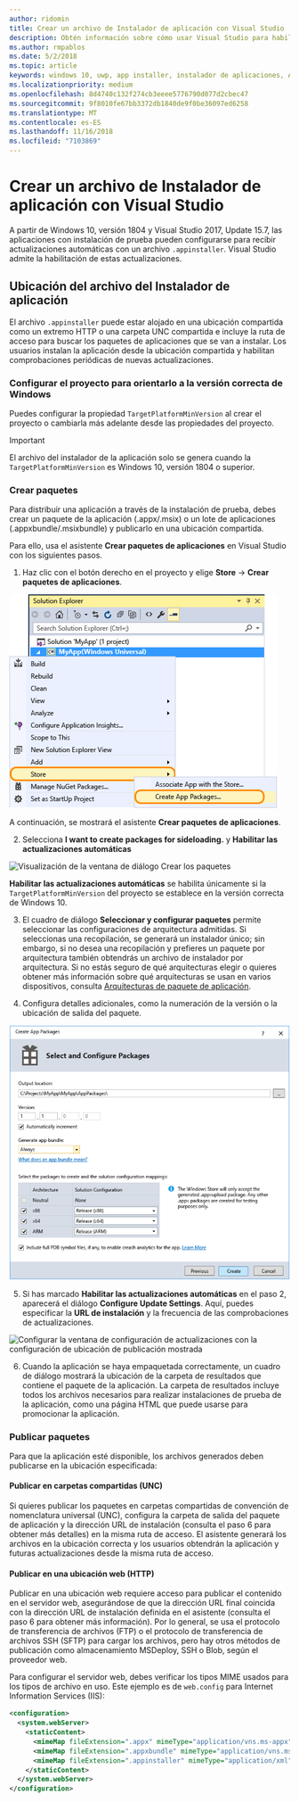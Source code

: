```yaml
---
author: ridomin
title: Crear un archivo de Instalador de aplicación con Visual Studio
description: Obtén información sobre cómo usar Visual Studio para habilitar las actualizaciones automáticas mediante el archivo .appinstaller.
ms.author: rmpablos
ms.date: 5/2/2018
ms.topic: article
keywords: windows 10, uwp, app installer, instalador de aplicaciones, AppInstaller, sideload, realizar instalación de prueba
ms.localizationpriority: medium
ms.openlocfilehash: 8d4740c132f274cb3eeee5776790d077d2cbec47
ms.sourcegitcommit: 9f8010fe67bb3372db1840de9f0be36097ed6258
ms.translationtype: MT
ms.contentlocale: es-ES
ms.lasthandoff: 11/16/2018
ms.locfileid: "7103869"
---
```

# <a name="create-an-app-installer-file-with-visual-studio"></a>Crear un archivo de Instalador de aplicación con Visual Studio

A partir de Windows 10, versión 1804 y Visual Studio 2017, Update 15.7, las aplicaciones con instalación de prueba pueden configurarse para recibir actualizaciones automáticas con un archivo `.appinstaller`. Visual Studio admite la habilitación de estas actualizaciones.

## <a name="app-installer-file-location"></a>Ubicación del archivo del Instalador de aplicación
El archivo `.appinstaller` puede estar alojado en una ubicación compartida como un extremo HTTP o una carpeta UNC compartida e incluye la ruta de acceso para buscar los paquetes de aplicaciones que se van a instalar. Los usuarios instalan la aplicación desde la ubicación compartida y habilitan comprobaciones periódicas de nuevas actualizaciones. 


### <a name="configure-the-project-to-target-the-correct-windows-version"></a>Configurar el proyecto para orientarlo a la versión correcta de Windows

Puedes configurar la propiedad `TargetPlatformMinVersion` al crear el proyecto o cambiarla más adelante desde las propiedades del proyecto. 

>[!IMPORTANT]
> El archivo del instalador de la aplicación solo se genera cuando la `TargetPlatformMinVersion` es Windows 10, versión 1804 o superior.


### <a name="create-packages"></a>Crear paquetes

Para distribuir una aplicación a través de la instalación de prueba, debes crear un paquete de la aplicación (.appx/.msix) o un lote de aplicaciones (.appxbundle/.msixbundle) y publicarlo en una ubicación compartida.

Para ello, usa el asistente **Crear paquetes de aplicaciones** en Visual Studio con los siguientes pasos.

1. Haz clic con el botón derecho en el proyecto y elige **Store** -> **Crear paquetes de aplicaciones**.  

![Menú contextual con navegación para crear paquetes de aplicaciones](images/packaging-screen2.jpg)   

A continuación, se mostrará el asistente **Crear paquetes de aplicaciones**.

2. Selecciona **I want to create packages for sideloading.** y **Habilitar las actualizaciones automáticas**  

![Visualización de la ventana de diálogo Crear los paquetes](images/select-sideloading.png)  

**Habilitar las actualizaciones automáticas** se habilita únicamente si la `TargetPlatformMinVersion` del proyecto se establece en la versión correcta de Windows 10.

3. El cuadro de diálogo **Seleccionar y configurar paquetes** permite seleccionar las configuraciones de arquitectura admitidas. Si seleccionas una recopilación, se generará un instalador único; sin embargo, si no desea una recopilación y prefieres un paquete por arquitectura también obtendrás un archivo de instalador por arquitectura.  Si no estás seguro de qué arquitecturas elegir o quieres obtener más información sobre qué arquitecturas se usan en varios dispositivos, consulta [Arquitecturas de paquete de aplicación](device-architecture.md).

4. Configura detalles adicionales, como la numeración de la versión o la ubicación de salida del paquete.

![Visualización de la ventana de Crear paquetes de aplicaciones con la configuración del paquete](images/packaging-screen5.jpg)  

5. Si has marcado **Habilitar las actualizaciones automáticas** en el paso 2, aparecerá el diálogo **Configure Update Settings**. Aquí, puedes especificar la **URL de instalación** y la frecuencia de las comprobaciones de actualizaciones.

![Configurar la ventana de configuración de actualizaciones con la configuración de ubicación de publicación mostrada](images/sideloading-screen.png)  

6. Cuando la aplicación se haya empaquetada correctamente, un cuadro de diálogo mostrará la ubicación de la carpeta de resultados que contiene el paquete de la aplicación. La carpeta de resultados incluye todos los archivos necesarios para realizar instalaciones de prueba de la aplicación, como una página HTML que puede usarse para promocionar la aplicación.

### <a name="publish-packages"></a>Publicar paquetes

Para que la aplicación esté disponible, los archivos generados deben publicarse en la ubicación especificada:

#### <a name="publish-to-shared-folders-unc"></a>Publicar en carpetas compartidas (UNC)

Si quieres publicar los paquetes en carpetas compartidas de convención de nomenclatura universal (UNC), configura la carpeta de salida del paquete de aplicación y la dirección URL de instalación (consulta el paso 6 para obtener más detalles) en la misma ruta de acceso. El asistente generará los archivos en la ubicación correcta y los usuarios obtendrán la aplicación y futuras actualizaciones desde la misma ruta de acceso.

#### <a name="publish-to-a-web-location-http"></a>Publicar en una ubicación web (HTTP)

Publicar en una ubicación web requiere acceso para publicar el contenido en el servidor web, asegurándose de que la dirección URL final coincida con la dirección URL de instalación definida en el asistente (consulta el paso 6 para obtener más información). Por lo general, se usa el protocolo de transferencia de archivos (FTP) o el protocolo de transferencia de archivos SSH (SFTP) para cargar los archivos, pero hay otros métodos de publicación como almacenamiento MSDeploy, SSH o Blob, según el proveedor web.

Para configurar el servidor web, debes verificar los tipos MIME usados para los tipos de archivo en uso. Este ejemplo es de `web.config` para Internet Information Services (IIS):

```xml
<configuration>
  <system.webServer>
    <staticContent>
      <mimeMap fileExtension=".appx" mimeType="application/vns.ms-appx" />
      <mimeMap fileExtension=".appxbundle" mimeType="application/vns.ms-appx" />
      <mimeMap fileExtension=".appinstaller" mimeType="application/xml" />
    </staticContent>  
  </system.webServer>  
</configuration>
```




















